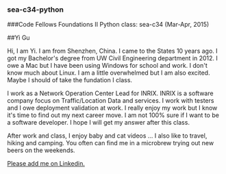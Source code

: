 ### sea-c34-python
###Code Fellows Foundations II Python class: sea-c34 (Mar-Apr, 2015)

##Yi Gu

Hi, I am Yi. I am from Shenzhen, China. I came to the States 10 years ago. I got my Bachelor's degree from UW Civil Engineering department in 2012. I owe a Mac but I have been using Windows for school and work.  I don't know much about Linux. I am a little overwhelmed but I am also excited. Maybe I should of take the fundation I class.

I work as a Network Operation Center Lead for INRIX. INRIX is a software company focus on Traffic/Location Data and services. I work with testers and I owe deployment validation at work. I really enjoy my work but I know it's time to find out my next career move.  I am not 100% sure if I want to be a software developer. I hope I will get my answer after this class.

After work and class, I enjoy baby and cat videos ... I also like to travel, hiking and camping.  You often can find me in a microbrew trying out new beers on the weekends.

[Please add me on Linkedin.](www.linkedin.com/in/yigueit)